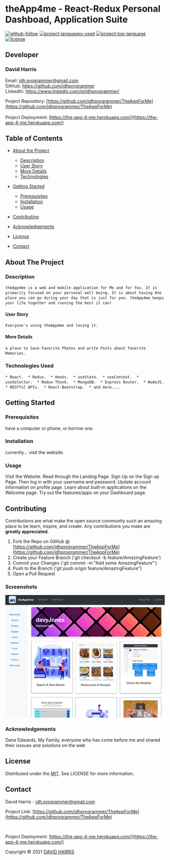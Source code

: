 # theApp4me - React-Redux Personal Dashboad, Application Suite

[![github-follow](https://img.shields.io/github/followers/jdhprogrammer?label=Follow&logoColor=purple&style=social)](https://github.com/jdhprogrammer) [![project-languages-used](https://img.shields.io/github/languages/count/jdhprogrammer/TheAppForMe?color=important)](https://github.com/jdhprogrammer/TheAppForMe) [![project-top-language](https://img.shields.io/github/languages/top/jdhprogrammer/TheAppForMe?color=blueviolet)](https://github.com/jdhprogrammer/TheAppForMe) [![license](https://img.shields.io/badge/License-mit-brightgreen.svg)](https://choosealicense.com/licenses/mit/)

## Developer

### David Harris

Email: jdh.programmer@gmail.com  
GitHub: https://github.com/jdhprogrammer  
LinkedIn: https://www.linkedin.com/in/jdhprogrammer/  

Project Repository: [https://github.com/jdhprogrammer/TheAppForMe](https://github.com/jdhprogrammer/TheAppForMe)  
<br>
Project Deployment: [https://the-app-4-me.herokuapp.com/](https://the-app-4-me.herokuapp.com/)<br>



## Table of Contents

* [About the Project](#about-the-project)
  * [Description](#description)
  * [User Story](#user-story)
  * [More Details](#more-details)
  * [Technologies](#technologies)

* [Getting Started](#getting-started)
  * [Prerequisites](#prerequisites)
  * [Installation](#installation)
  * [Usage](#usage)

* [Contributing](#contributing)
* [Acknowledgements](#acknowledgements)
* [License](#license)
* [Contact](#contact)

## About The Project
  


### Description

```
theApp4me is a web and mobile application for Me and for You. It is primarily focused on your personal well being. It is about having 0ne place you can go during your day that is just for you. theApp4me keeps your life together and running the best it can!
```

#### User Story

```
Everyone's using theApp4me and loving it.
```

#### More Details

```
a place to Save Favorite Photos and write Posts about favorite Memories.
```

### Technologies Used

```
* React.  * Redux.  * Hooks.  * useState.  * useContext.  * useSelector.  * Redux-Thunk.  * MongoDB.  * Express Router.  * NodeJS.  * RESTful APIs.  * React-Bootstrap.  * and more....  
```


## Getting Started

### Prerequisites

have a computer or phone, or borrow one.

        
### Installation

currently... visit the website. 
  
### Usage
  
Visit the Website. Read through the Landing Page. Sign Up on the Sign up Page. Then log in with your username and password. Update account information on profile page. Learn about built-in applications on the Welcome page. Try out the features/apps on your Dashboard page.
  
  

## Contributing

Contributions are what make the open source community such an amazing place to be learn, inspire, and create. 
Any contributions you make are **greatly appreciated**.

1. Fork the Repo on GitHub @ [https://github.com/jdhprogrammer/TheAppForMe](https://github.com/jdhprogrammer/TheAppForMe) 
2. Create your Feature Branch ('git checkout -b feature/AmazingFeature')
3. Commit your Changes ('git commit -m "Add some AmazingFeature"')
4. Push to the Branch ('git push origin feature/AmazingFeature")
5. Open a Pull Request  
  
### Screenshots

<img src="./assets/screenshots/theAppForMe_Dashboard_lookinGood.jpeg">
  
### Acknowledgements

Dane Edwards, My Family, everyone who has come before me and shared their isssues and solutions on the web
  

## License

Distributed under the [MIT](https://choosealicense.com/licenses/mit/). See LICENSE for more information.
  

## Contact

David Harris - jdh.programmer@gmail.com

Project Link: [https://github.com/jdhprogrammer/TheAppForMe](https://github.com/jdhprogrammer/TheAppForMe)

<br>

Project Deployment: [https://the-app-4-me.herokuapp.com/](https://the-app-4-me.herokuapp.com/)<br>

Copyright © 2021 [DAVID HARRIS](https://github.com/jdhprogrammer)
  

  
